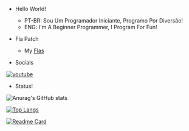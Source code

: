 - Hello World!
  - PT-BR: Sou Um Programador Iniciante, Programo Por Diversão!
  - ENG: I'm A Beginner Programmer, I Program For Fun!

- Fla Patch
  - My [Flas](https://github.com/GuineaPigCode/GuineaPigCode/tree/GIFS-Patch)

- Socials

[![youtube](https://img.shields.io/badge/YouTube-FF0000?style=for-the-badge&logo=youtube&logoColor=white)](https://www.youtube.com/channel/UCsuOOTWqf_Vt3O4P9Bu-n3g)

- Status!

![Anurag's GitHub stats](https://github-readme-stats.vercel.app/api?username=anuraghazra&show_icons=true&theme=default)

[![Top Langs](https://github-readme-stats.vercel.app/api/top-langs/?username=anuraghazra&layout=compact)](https://github.com/anuraghazra/github-readme-stats)

[![Readme Card](https://github-readme-stats.vercel.app/api/pin/?username=anuraghazra&repo=github-readme-stats)](https://github.com/anuraghazra/github-readme-stats)
